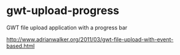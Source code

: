 # gwt-upload-progress
GWT file upload application with a progress bar

http://www.adrianwalker.org/2011/03/gwt-file-upload-with-event-based.html
